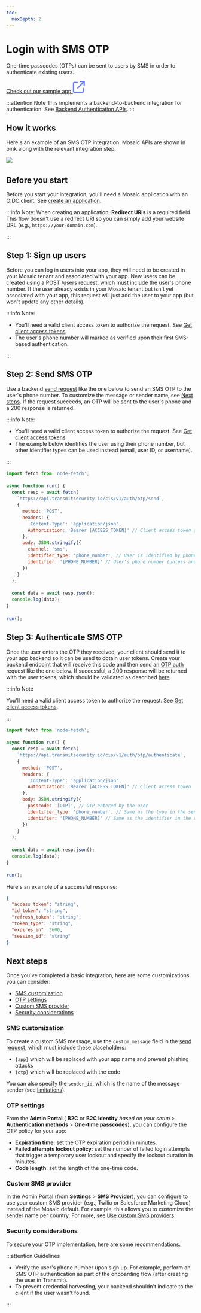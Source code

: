 ```yaml
---
toc:
  maxDepth: 2
---
```


# Login with SMS OTP

One-time passcodes (OTPs) can be sent to users by SMS in order to authenticate existing users.

<a href="https://github.com/TransmitSecurity/ciam-expressjs-vanilla-samples/tree/main/login-with-be-sms" target=_blank>Check out our sample app <img src="../../images/external-link-light.svg"></a>

:::attention Note
This implements a backend-to-backend integration for authentication. See [Backend Authentication APIs](/openapi/user/backend-one-time-login/#operation/sendOTP).
:::

## How it works

Here's an example of an SMS OTP integration. Mosaic APIs are shown in pink along with the relevant integration step.

![](../../images/UserID/be_auth_sms_otp_flow.png)

## Before you start

Before you start your integration, you'll need a Mosaic application with an OIDC client. See [create an application](create_new_application.md).

:::info Note:
When creating an application, **Redirect URIs** is a required field. This flow doesn't use a redirect URI so you can simply add your website URL (e.g., `https://your-domain.com`).

:::

## Step 1: Sign up users

Before you can log in users into your app, they will need to be created in your Mosaic tenant and associated with your app. New users can be created using a POST [/users](/openapi/user/user/#operation/createUser) request, which must include the user's phone number. If the user already exists in your Mosaic tenant but isn't yet associated with your app, this request will just add the user to your app (but won't update any other details).

:::info Note:
- You'll need a valid client access token to authorize the request. See [Get client access tokens](retrieve_client_tokens.md).
- The user's phone number will marked as verified upon their first SMS-based authentication.

:::

## Step 2: Send SMS OTP

Use a backend [send request](/openapi/user/backend-one-time-login/#operation/sendOTP) like the one below to send an SMS OTP to the user's phone number. To customize the message or sender name, see [Next steps](#next-steps). If the request succeeds, an OTP will be sent to the user's phone and a 200 response is returned.

:::info Note:

- You'll need a valid client access token to authorize the request. See [Get client access tokens](retrieve_client_tokens.md).
- The example below identifies the user using their phone number, but other identifier types can be used instead (email, user ID, or username).

:::

```js
import fetch from 'node-fetch';

async function run() {
  const resp = await fetch(
    `https://api.transmitsecurity.io/cis/v1/auth/otp/send`,
    {
      method: 'POST',
      headers: {
        'Content-Type': 'application/json',
        Authorization: 'Bearer [ACCESS_TOKEN]' // Client access token generated
      },
      body: JSON.stringify({
        channel: 'sms',
        identifier_type: 'phone_number', // User is identified by phone (other options available)
        identifier: '[PHONE_NUMBER]' // User's phone number (unless another type is used)
      })
    }
  );

  const data = await resp.json();
  console.log(data);
}

run();
```

## Step 3: Authenticate SMS OTP

Once the user enters the OTP they received, your client should send it to your app backend so it can be used to obtain user tokens. Create your backend endpoint that will receive this code and then send an [OTP auth](/openapi/user/backend-one-time-login/#operation/authenticateOTP) request like the one below. If successful, a 200 response will be returned with the user tokens, which should be validated as described [here](/guides/user/validate_tokens/).

:::info Note

You'll need a valid client access token to authorize the request. See [Get client access tokens](retrieve_client_tokens.md).

:::

```js
import fetch from 'node-fetch';

async function run() {
  const resp = await fetch(
    `https://api.transmitsecurity.io/cis/v1/auth/otp/authenticate`,
    {
      method: 'POST',
      headers: {
        'Content-Type': 'application/json',
        Authorization: 'Bearer [ACCESS_TOKEN]' // Client access token
      },
      body: JSON.stringify({
        passcode: '[OTP]', // OTP entered by the user
        identifier_type: 'phone_number', // Same as the type in the send request
        identifier: '[PHONE_NUMBER]' // Same as the identifier in the send request
      })
    }
  );

  const data = await resp.json();
  console.log(data);
}

run();
```
Here's an example of a successful response:

```json
{
  "access_token": "string",
  "id_token": "string",
  "refresh_token": "string",
  "token_type": "string",
  "expires_in": 3600,
  "session_id": "string"
}
```

## Next steps

Once you've completed a basic integration, here are some customizations you can consider:

- [SMS customization](#sms-customization)
- [OTP settings](#otp-settings)
- [Custom SMS provider](#custom-sms-provider)
- [Security considerations](#security-considerations)

### SMS customization

To create a custom SMS message, use the `custom_message` field in the [send request](/openapi/user/backend-one-time-login/#operation/sendOTP!path=custom_sms_input&t=request), which must include these placeholders:
- `{app}` which will be replaced with your app name and prevent phishing attacks
- `{otp}` which will be replaced with the code

You can also specify the `sender_id`, which is the name of the message sender (see [limitations](/openapi/user/backend-one-time-login/#operation/sendOTP!path=custom_sms_input/sender_id&t=request)).

### OTP settings

From the **Admin Portal** ( **B2C** or **B2C Identity** _based on your setup_ > **Authentication methods** > **One-time passcodes**), you can configure the OTP policy for your app:

- **Expiration time**: set the OTP expiration period in minutes.
- **Failed attempts lockout policy**: set the number of failed login attempts that trigger a temporary user lockout and specify the lockout duration in minutes.
- **Code length**: set the length of the one-time code.

### Custom SMS provider

In the Admin Portal (from **Settings** > **SMS Provider**), you can configure to use your custom SMS provider (e.g., Twilio or Salesforce Marketing Cloud) instead of the Mosaic default. For example, this allows you to customize the sender name per country. For more, see [Use custom SMS providers](/guides/user/use_custom_sms_provider.md).

### Security considerations

To secure your OTP implementation, here are some recommendations.

:::attention Guidelines

- Verify the user's phone number upon sign up. For example, perform an SMS OTP authentication as part of the onboarding flow (after creating the user in Transmit).
- To prevent credential harvesting, your backend shouldn't indicate to the client if the user wasn't found.

:::